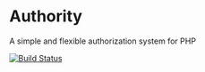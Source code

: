 # Authority

A simple and flexible authorization system for PHP

[![Build Status](https://travis-ci.org/machuga/authority.png?branch=develop)](https://travis-ci.org/machuga/authority)

